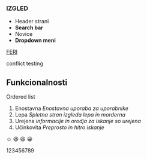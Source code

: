 ### IZGLED
- Header strani
- **Search bar**
- Novice
- **Dropdown meni**

[FERI](https://feri.um.si/)

conflict testing

## Funkcionalnosti
Ordered list
1. Enostavna *Enostavna uporaba za uporabnike*
2. Lepa *Spletna stran izgleda lepa in morderna*
3. Urejena *informacije in orodja za iskanje so urejena*
4. Učinkovita *Preprosto in hitro iskanje*

:relaxed:
:laughing:
:satisfied:
:grinning:


123456789
